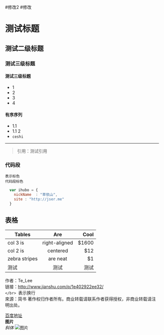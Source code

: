#修改2
#修改
# 测试标题
## 测试二级标题

### 测试三级标题


#### 测试三级标题
* 1
* 2
* 3
* 4

#### 有序序列
* 1.1
* 1.1 2
* `ceshi `

***
>引用：测试引用

### 代码段

`表示标色`</br>
``` 代码段标色 ```

```javascript
  var ihubo = {
    nickName  : "草依山",
    site : "http://jser.me"
  }
```
## 表格
| Tables        | Are           | Cool  |
| ------------- |:-------------:| -----:|
| col 3 is      | right-aligned | $1600 |
| col 2 is      | centered      |   $12 |
| zebra stripes | are neat      |    $1 |
|测试           |测试|测试

作者：Te_Lee</br>
链接：http://www.jianshu.com/p/1e402922ee32/</br> `</br>
`表示换行</br>
來源：简书
著作权归作者所有。商业转载请联系作者获得授权，非商业转载请注明出处。</br>

[百度地址](https://www.baidu.com/)</br>
**图片**</br>
*斜体*
![图片](C:\Users\李入宁\Desktop\6aee7dbbgw1efffa67voyj20ix0ctq3n.jpg)
